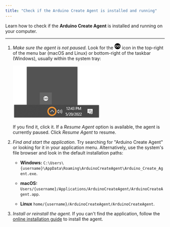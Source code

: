 ```yaml
---
title: "Check if the Arduino Create Agent is installed and running"
---
```


Learn how to check if the **Arduino Create Agent** is installed and running on your computer.

---

1. _Make sure the agent is not paused._ Look for the ![Arduino Create Agent icon](img/create-agent-logo-mac.png) icon in the top-right of the menu bar (macOS and Linux) or bottom-right of the taskbar (Windows), usually within the system tray:

   ![](img/create-agent-system-tray.png)

   If you find it, click it. If a _Resume Agent_ option is available, the agent is currently paused. Click _Resume Agent_ to resume.

2. _Find and start the application_. Try searching for "Arduino Create Agent" or looking for it in your application menu. Alternatively, use the system's file browser and look in the default installation paths:

   * **Windows:** `C:\Users\{username}\AppData\Roaming\ArduinoCreateAgent\Arduino_Create_Agent.exe`.

   * **macOS:** `Users/{username}/Applications/ArduinoCreateAgent/ArduinoCreateAgent.app`.

   * **Linux** `home/{username}/ArduinoCreateAgent/ArduinoCreateAgent`.

3. _Install or reinstall the agent._ If you can't find the application, follow the [online installation guide](https://create.arduino.cc/getting-started/plugin/welcome) to install the agent.
